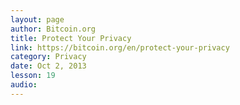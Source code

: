 ```yaml
---
layout: page
author: Bitcoin.org
title: Protect Your Privacy
link: https://bitcoin.org/en/protect-your-privacy
category: Privacy
date: Oct 2, 2013
lesson: 19
audio: 
---
```

